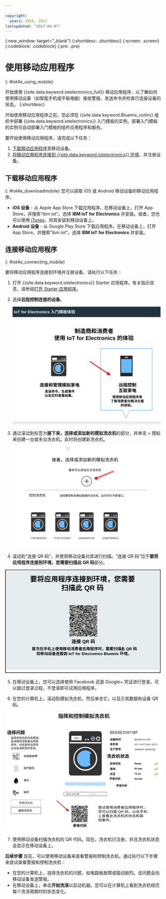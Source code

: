 ```yaml
---

copyright:
  years: 2016, 2017
lastupdated: "2017-04-07"
---
```


<!-- Common attributes used in the template are defined as follows: -->
{:new_window: target="\_blank"}
{:shortdesc: .shortdesc}
{:screen: .screen}
{:codeblock: .codeblock}
{:pre: .pre}


# 使用移动应用程序
{: #iot4e_using_mobile}

开始使用 {{site.data.keyword.iotelectronics_full}} 移动应用程序，以了解如何使用移动设备（如智能手机或平板电脑）接收警报、发送命令并检查已连接设备的状态。
{:shortdesc}

开始使用移动应用程序之前，您必须在 {{site.data.keyword.Bluemix_notm}} 组织中部署 {{site.data.keyword.iotelectronics}} 入门模板的实例。部署入门模板的实例可自动部署入门模板的组件应用程序和服务。

要开始使用移动应用程序，请完成以下任务：
1. [下载移动应用程序](#iot4e_downloadmobile)至移动设备。
2. [将移动应用程序连接到 {{site.data.keyword.iotelectronics}} 环境](#iot4e_connecting_mobile)，并注册设备。


## 下载移动应用程序
{: #iot4e_downloadmobile}
您可以获取 iOS 或 Android 移动设备的移动应用程序。
- **iOS 设备** - 从 Apple App Store 下载应用程序。在移动设备上，打开 App Store，并搜索“ibm iot”。选择 **IBM IoT for Electronics** 并安装。或者，您也可以使用 [iTunes](https://itunes.apple.com/us/app/ibm-iot-for-electronics/id1103404928?ls=1&mt=8)，将其安装到移动设备上。
- **Android 设备** - 从 Google Play Store 下载应用程序。在移动设备上，打开 App Store，并搜索“ibm iot”。选择 **IBM IoT for Electronics** 并安装。

## 连接移动应用程序
{: #iot4e_connecting_mobile}

要将移动应用程序连接到环境并注册设备，请执行以下任务：

1. 打开 {{site.data.keyword.iotelectronics}} Starter 应用程序。有关指示信息，请参阅[打开 Starter 应用程序](iot4ecreatingappliances.html#iot4e_openAppMain)。

2. 选择**远程控制连接的设备**。

    ![{{site.data.keyword.iotelectronics}} Starter 体验](images/IoT4E_remotely_option.svg "{{site.data.keyword.iotelectronics}} Starter 体验")

3. 通过滚动到标签为**接下来，选择或添加新的模拟洗衣机**的部分，并单击 + 图标来创建一台或多台洗衣机。此时将创建新洗衣机。

    ![添加洗衣机](images/IoT4E_add_washer.svg "添加洗衣机")

4.	滚动到“连接 QR 码”，并使用移动设备对其进行扫描。“连接 QR 码”位于**要将应用程序连接到环境，您需要扫描此 QR 码**部分。

  ![连接 QR 代码。](images/iot4e_mobile_connect_QR.svg "{{site.data.keyword.iotelectronics}} 连接 QR 代码")

5. 在移动设备上，您可以选择使用 Facebook 还是 Google+ 凭证进行登录。可以跳过登录过程，不登录即可试用应用程序。

6. 在您的计算机上，滚动到模拟洗衣机，然后单击它，以显示其数据和设备 QR 码。

  ![选择洗衣机。](images/IoT4E_mobile_washer_QR.svg "选择洗衣机。")

7.	使用移动设备扫描洗衣机的 QR 代码。现在，洗衣机已注册，并且洗衣机状态会显示在移动设备上。

**后续步骤**
现在，可以使用移动设备来查看警报和控制洗衣机。通过执行以下步骤来尝试查看警报和控制洗衣机：
  - 在您的计算机上，选择洗衣机的问题，如电路板故障或振动剧烈。该问题会向移动设备发送警报。
  - 在移动设备上，单击**开始洗涤**以启动机器。您可以在计算机上看到洗衣机经历每个洗涤周期时的状态变化。
